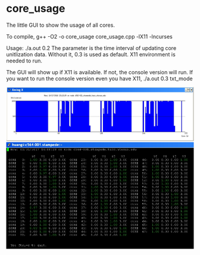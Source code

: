 # core_usage
The little GUI to show the usage of all cores. 

To compile, 
g++ -O2 -o core_usage core_usage.cpp -lX11 -lncurses

Usage: ./a.out 0.2
The parameter is the time interval of updating core unitlization data. Without it, 0.3 is used as default. 
X11 environment is needed to run.

The GUI will show up if X11 is available. If not, the console version will run. If you want to run the console version even you have X11, 
       ./a.out 0.3 txt_mode

![Alt text](core_usage_knl.jpg?raw=true "Screen snapshot of GUI")
![Alt text](core_usage_knl_terminal_color.jpg?raw=true "Screen snapshot of terminal version")
